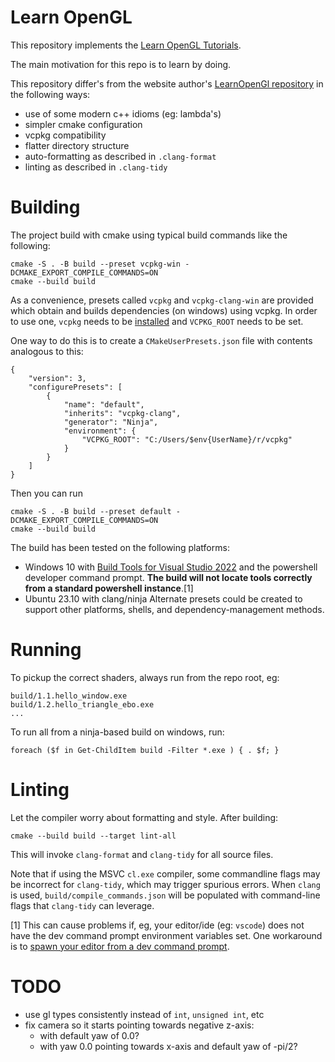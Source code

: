 # Learn OpenGL

This repository implements the [Learn OpenGL Tutorials](https://learnopengl.com/).

The main motivation for this repo is to learn by doing.

This repository differ's from the website author's [LearnOpenGl repository](https://github.com/JoeyDeVries/LearnOpenGL) in the following ways:
* use of some modern c++ idioms (eg: lambda's)
* simpler cmake configuration
* vcpkg compatibility
* flatter directory structure
* auto-formatting as described in `.clang-format`
* linting as described in  `.clang-tidy`

# Building

The project build with cmake using typical build commands like the following:
```
cmake -S . -B build --preset vcpkg-win -DCMAKE_EXPORT_COMPILE_COMMANDS=ON
cmake --build build
```

As a convenience, presets called `vcpkg` and `vcpkg-clang-win` are provided which obtain and builds dependencies (on windows) using vcpkg.
In order to use one, `vcpkg` needs to be
[installed](https://learn.microsoft.com/en-us/vcpkg/get_started/get-started?pivots=shell-bash#1---set-up-vcpkg)
and `VCPKG_ROOT` needs to be set.

One way to do this is to create a `CMakeUserPresets.json` file with contents analogous to this:
```
{
    "version": 3,
    "configurePresets": [
        {
            "name": "default",
            "inherits": "vcpkg-clang",
            "generator": "Ninja",
            "environment": {
                "VCPKG_ROOT": "C:/Users/$env{UserName}/r/vcpkg"
            }
        }
    ]
}
```
Then you can run
```
cmake -S . -B build --preset default -DCMAKE_EXPORT_COMPILE_COMMANDS=ON
cmake --build build
```

The build has been tested on the following platforms:
* Windows 10 with
[Build Tools for Visual Studio 2022](https://visualstudio.microsoft.com/downloads/#build-tools-for-visual-studio-2022)
and the powershell developer command prompt. **The build will not locate tools correctly from a standard powershell instance**.[1]
* Ubuntu 23.10 with clang/ninja
Alternate presets could be created to support other platforms, shells, and dependency-management methods.

# Running

To pickup the correct shaders, always run from the repo root, eg:

```
build/1.1.hello_window.exe
build/1.2.hello_triangle_ebo.exe
...
```

To run all from a ninja-based build on windows, run:
```
foreach ($f in Get-ChildItem build -Filter *.exe ) { . $f; }
```

# Linting

Let the compiler worry about formatting and style. After building:
```
cmake --build build --target lint-all
```
This will invoke `clang-format` and `clang-tidy` for all source files.

Note that if using the MSVC `cl.exe` compiler, some commandline flags may be incorrect for `clang-tidy`, which may trigger spurious errors.
When `clang` is used, `build/compile_commands.json` will be populated with command-line flags that `clang-tidy` can leverage.

[1] This can cause problems if, eg, your editor/ide (eg: `vscode`) does not have the dev command prompt environment variables set. One workaround is to [spawn your editor from a dev command prompt](https://code.visualstudio.com/docs/cpp/config-msvc#_check-your-microsoft-visual-c-installation).

# TODO
- use gl types consistently instead of `int`, `unsigned int`, etc
- fix camera so it starts pointing towards negative z-axis:
  + with default yaw of 0.0?
  + with yaw 0.0 pointing towards x-axis and default yaw of -pi/2?